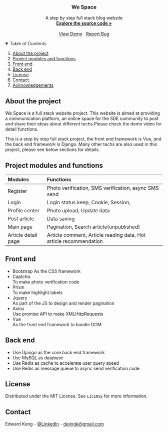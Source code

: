 
<h3 align="center">We Space</h3>

  <p align="center">
    A step by step full stack blog website
    <br />
    <a href="https://github.com/konaer/my_blog/"><strong>Explore the source code »</strong></a>
    <br />
    <br />
    <a href="https://www.youtube.com/">View Demo</a>
    ·
    <a href="https://github.com/konaer/my_blog/issues">Report Bug</a>
  </p>



<!-- TABLE OF CONTENTS -->
<details open="open">
  <summary>Table of Contents</summary>
  <ol>
    <li>
      <a href="#about-the-project">About the project</a>
    </li>
    <li>
      <a href="#project-modules-and-functions">Project modules and functions</a>
    </li>
    <li><a href="#front-end">Front end</a></li>
    <li><a href="#back-end">Back end</a></li>
    <li><a href="#license">License</a></li>
    <li><a href="#contact">Contact</a></li>
    <li><a href="#acknowledgements">Acknowledgements</a></li>
  </ol>
</details>

## About the project

We Space is a full stack website project. 
This website is aimed at providing a communication platform, an online space for the SDE community to post and share their ideas about different techs.Please check the demo video for detail functions.

This is a step by step full stack project, the front end framework is Vue, and the back end framework is Django. Many other techs are also used in this project, please see below sections for details.

## Project modules and functions

| Modules         | Functions                       | 
| :------------------ | :----------------------------- | 
| Register | Photo verification, SMS verification, async SMS send| 
|   Login  | Login status keep, Cookie, Session,         | 
| Profile center             | Photo upload, Update data         | 
| Post article         | Data saving              | 
| Main page         | Pagination, Search article(unpublished)   |
| Article detail page       | Article comment, Article reading data, Hot article recommendation|    


## Front end

* Bootstrap
As the CSS framework
* Captcha\
To make photo verification code
* Prism\
To make highlight labels 
* Jquery\
As part of the JS to design and render pagination
* Axios\
Use promise API to make XMLHttpRequests
* Vue\
As the front end framework to handle DOM

## Back end
* Use Django as the core back end framework
* Use MySQL as database
* Use Redis as cache to accelerate user query speed
* Use Redis as message queue to async send verification code

<!-- LICENSE -->
## License

Distributed under the MIT License. See `LICENSE` for more information.

<!-- CONTACT -->
## Contact

Edward Kong - [@LinkedIn](https://www.linkedin.com/in/edwardkong123/) - dejingk@gmail.com

